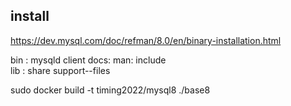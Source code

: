 
## install
https://dev.mysql.com/doc/refman/8.0/en/binary-installation.html

bin :  mysqld client
docs: 
man: 
include   
lib : 
share
support--files  

sudo docker build -t timing2022/mysql8 ./base8


